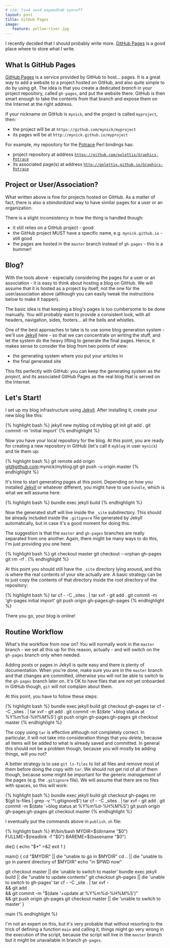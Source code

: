 ```yaml
---
# vim: ts=4 sw=4 expandtab syn=off
layout: post
title: GitHub Pages
image:
   feature: yellow-river.jpg
---
```


I recently decided that I should probably write more. [GitHub Pages]
is a good place where to store what I write.

[GitHub Pages]: https://pages.github.com/

## What Is GitHub Pages

[GitHub Pages] is a service provided by GitHub to host... pages. It is
a great way to add a website to a project hosted on GitHub, and also
quite simple to do by using git. The idea is that you create a
dedicated *branch* in your project repository, called `gh-pages`, and
put the website there. GitHub is then smart enough to take the contents
from that branch and expose them on the Internet at the right address.

If your nickname on GitHub is `mynick`, and the project is called
`myproject`, then:

* the project will be at `https://github.com/mynick/myproject`
* its pages will be at `http://mynick.github.io/myproject`

For example, my repository for the [Potrace] Perl bindings has:

* project repository at address
  [`https://github.com/polettix/Graphics-Potrace`](https://github.com/polettix/Graphics-Potrace)
* its associated page(s) at address
  [`http://polettix.github.io/Graphics-Potrace`](http://polettix.github.io/Graphics-Potrace)

[Potrace]: https://github.com/polettix/Graphics-Potrace

## Project or User/Association?

What written above is fine for projects hosted on GitHub. As a matter
of fact, there is also a *standardized* way to have similar pages for
a user or an organization.

There is a slight inconsistency in how the thing is handled though:

* it still relies on a GitHub project - good
* the GitHub project MUST have a specific name, e.g.
  `mynick.github.io` - still good
* the pages are hosted in the `master` branch instead of
  `gh-pages` - this is a bummer!

## Blog?

With the tools above - especially considering the pages for a user
or an association - it is easy to think about hosting a blog on GitHub.
We will assume that it is hosted as a project by itself, not the one
for the user/association above (although you can easily tweak the
instructions below to make it happen).

The basic idea is that keeping a blog's pages is too cumbersome to
be done manually. You will probably want to provide a consistent look,
with all headers, navigation, sides, footers... all the bells and
whistles.

One of the best approaches to take is to use some blog
generation system - we'll use [Jekyll] here - so that we can concentrate
on writing the stuff, and let the system do the heavy lifting to generate
the final pages. Hence, it makes sense to consider the blog from two
points of view:

* the generating system where you put your articles in
* the final generated site

[Jekyll]: http://jekyllrb.com/

This fits perfectly with GitHub: you can keep the generating system
as *the project*, and its associated GitHub Pages as the real blog that
is served on the Internet.

## Let's Start!

I set up my blog infrastructure using [Jekyll]. After installing it,
create your new blog like this:

{% highlight bash %}
jekyll new myblog
cd myblog
git init
git add .
git commit -m 'initial import'
{% endhighlight %}

Now you have your local repository for the blog. At this point, you
are ready for creating a new repository in GitHub (let's call it
`myblog` in user `mynick`) and tie them up:

{% highlight bash %}
git remote add origin git@github.com:mynick/myblog.git
git push -u origin master
{% endhighlight %}

It's time to start generating pages at this point. Depending on how
you installed [Jekyll] or whatever different, you might have to use
`bundle`, which is what we will assume here:

{% highlight bash %}
bundle exec jekyll build
{% endhighlight %}

Now the generated stuff will live inside the `_site` subdirectory. This
should be already included inside the `.gitignore` file generated by
Jekyll automatically, but in case it's a good moment for doing this.

The suggestion is that the `master` and `gh-pages` branches are really
separated from one another. Again, there might be many ways to do this,
I'm just providing you one here:

{% highlight bash %}
git checkout master
git checkout --orphan gh-pages
git rm -rf .
{% endhighlight %}

At this point you should still have the `_site` directory lying around,
and this is where the real contents of your site actually are. A basic
strategy can be to just copy the contents of that directory inside the
root directory of the repository:

{% highlight bash %}
tar cf - -C _sites . | tar xvf -
git add .
git commit -m 'gh-pages initial import'
git push origin gh-pages:gh-pages
{% endhighlight %}

There you go, your blog is online!

## Routine Workflow

What's the workflow from now on? You will normally work in the `master`
branch - we set all this up for this reason, actually - and will switch
on the `gh-pages` branch only when needed.

Adding posts or pages in Jekyll is quite easy and there is plenty of
documentation. When you're done, make sure you are in the `master`
branch and that changes are committed, otherwise you will not be able
to switch to the `gh-pages` branch later on. It's OK to have files that
are not yet onboarded in GitHub though, `git` will not complain about
them.

At this point, you have to follow these steps:

{% highlight bash %}
bundle exec jekyll build
git checkout gh-pages
tar cf - -C _sites . | tar xvf -
git add .
git commit -m $(date '+blog status at %Y%m%d-%H%M%S')
git push origin gh-pages:gh-pages
git checkout master
{% endhighlight %}

The copy using `tar` is effective although not completely correct. In
particular, it will not take into consideration things that you *delete*,
because all items will be added to what is already saved and committed.
In general this should not be a problem though, because you will mostly
be adding things, will you not?

A better strategy is to use `git ls-files` to list all files and remove
most of them before doing the copy with `tar`. We should not get rid of
all of them though, because some might be important for the generic
*management* of the pages (e.g. the `.gitignore` file). We will assume
that there are no files with spaces, so this will work:

{% highlight bash %}
bundle exec jekyll build
git checkout gh-pages
rm $(git ls-files | grep -v '^\.gitignore$')
tar cf - -C _sites . | tar xvf -
git add .
git commit -m $(date '+blog status at %Y%m%d-%H%M%S')
git push origin gh-pages:gh-pages
git checkout master
{% endhighlight %}

I eventually put the commands above in `publish.sh` file:

{% highlight bash %}
#!/bin/bash
MYDIR=$(dirname "$0")
FULLME=$(readlink -f "$0")
BAREME=$(basename "$0")

die() {
   echo "$*" >&2
   exit 1
}

main() {
   cd "$MYDIR" || die "unable to go in $MYDIR"
   cd .. || die "unable to go in parent directory of $MYDIR"
   echo "in $PWD now"

   git checkout master || die 'unable to switch to master'
   bundle exec jekyll build || die "unable to update contents"
   git checkout gh-pages || die 'unable to switch to gh-pages'
   tar cf - -C _site . | tar xvf - \
   && git add . \
   && git commit -m "$(date '+update at %Y%m%d-%H%M%S')" \
   && git push origin gh-pages
   git checkout master || die 'unable to switch to master'
}

main
{% endhighlight %}

I'm not an expert on this, but it's very probable that without resorting to
the trick of defining a function `main` and calling it, things might go
very wrong in the execution of the script, because the script will live
in the `master` branch but it might be unavailable in branch `gh-pages`.
